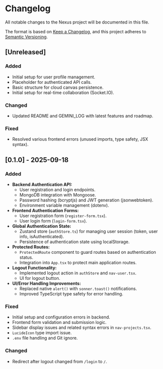 # Changelog

All notable changes to the Nexus project will be documented in this file.

The format is based on [Keep a Changelog](https://keepachangelog.com/en/1.0.0/),
and this project adheres to [Semantic Versioning](https://semver.org/spec/v2.0.0.html).

## [Unreleased]

### Added
- Initial setup for user profile management.
- Placeholder for authenticated API calls.
- Basic structure for cloud canvas persistence.
- Initial setup for real-time collaboration (Socket.IO).

### Changed
- Updated README and GEMINI_LOG with latest features and roadmap.

### Fixed
- Resolved various frontend errors (unused imports, type safety, JSX syntax).

## [0.1.0] - 2025-09-18

### Added
- **Backend Authentication API:**
    - User registration and login endpoints.
    - MongoDB integration with Mongoose.
    - Password hashing (bcryptjs) and JWT generation (jsonwebtoken).
    - Environment variable management (dotenv).
- **Frontend Authentication Forms:**
    - User registration form (`register-form.tsx`).
    - User login form (`login-form.tsx`).
- **Global Authentication State:**
    - Zustand store (`authStore.ts`) for managing user session (token, user info, isAuthenticated).
    - Persistence of authentication state using localStorage.
- **Protected Routes:**
    - `ProtectedRoute` component to guard routes based on authentication status.
    - Integration into `App.tsx` to protect main application routes.
- **Logout Functionality:**
    - Implemented logout action in `authStore` and `nav-user.tsx`.
    - UI for logout button.
- **UI/Error Handling Improvements:**
    - Replaced native `alert()` with `sonner.toast()` notifications.
    - Improved TypeScript type safety for error handling.

### Fixed
- Initial setup and configuration errors in backend.
- Frontend form validation and submission logic.
- Sidebar display issues and related syntax errors in `nav-projects.tsx`.
- `LucideIcon` type import issue.
- `.env` file handling and Git ignore.

### Changed
- Redirect after logout changed from `/login` to `/`.
